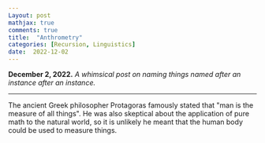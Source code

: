 ```yaml
---
Layout: post
mathjax: true
comments: true
title:  "Anthrometry"
categories: [Recursion, Linguistics]
date:  2022-12-02
---
```


**December 2, 2022.** *A whimsical post on naming things named after an instance after an instance.*

---

The ancient Greek philosopher Protagoras famously stated that "man is the
measure of all things". He was also skeptical about the
application of pure math to the natural world, so it is unlikely he
meant that the human body could be used to measure things.
